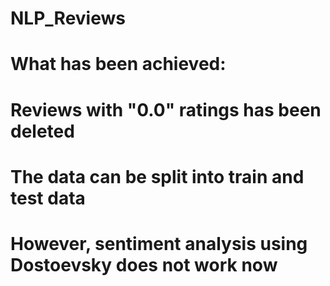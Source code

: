 # NLP_Reviews
# What has been achieved:
# Reviews with "0.0" ratings has been deleted
# The data can be split into train and test data
# However, sentiment analysis using Dostoevsky does not work now
